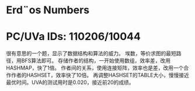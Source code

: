 # Erd¨os Numbers
# PC/UVa IDs: 110206/10044

很有意思的一个题，显示了数据结构和算法的威力。
埃数，等价求图的最短路径，用BFS算法即可。
存储作者的结构，一开始使用数组，效率差，改用HASHMAP，快了1倍。
作者间的关系，使用连接矩阵，效率也是差，改用一个合作作者的HASHSET，效率快了10倍。
再调整HASHSET的TABLE大小，慢慢接近最优时间。UVA的测试用时是0.020，接近前20的成绩。